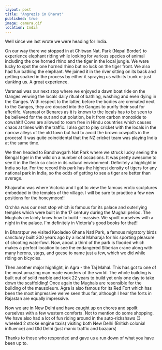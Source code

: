 ```yaml
---
layout: post   
title: "Angrezis in Bharat"  
published: true
image: camera.gif
location: India
---
```


Well since we last wrote we were heading for India.

On our way there we stopped in at Chitwan Nat. Park
(Nepal Border) to experience elephant riding while
looking for various species of animal including the
one horned rhino and the tiger in the local jungle. We
were lucky to spot the one horned rhino but no luck on
the tiger front. We also had fun bathing the elephant.
We joined it in the river sitting on its back and
getting soaked in the process by either it spraying us
with its trunk or just dunking us. A great experience.

Varanasi was our next stop where we enjoyed a dawn
boat ride on the Ganges veiwing the locals daily
ritual of bathing, washing and even dying in the
Ganges. With respect to the latter, before the bodies
are cremated next to the Ganges, they are doused into
the Ganges to purify their soul for afterlife.
Varanasi or Benares as it is known to the locals has
to be seen to be believed for the out and out
polution, be it from carbon monoxide to cowshit!! Cows
are allowed to roam free in Hindu countries which
causes chaos at times with the traffic. I also got to
play cricket with the locals in the narrow alleys of
the old town but had to avoid the brown cowpatts in
the process! It was quite coincidental that the NZ
cricket team was playing India at the same time.

We then headed to Bandhavgarh Nat Park where we struck
lucky seeing the Bengal tiger in the wild on a number
of occasions. It was pretty awesome to see it in the
flesh so close in its natural environment. Definitely
a highlight in India so far. For the record this park
has the highest density of tigers for any national
park in India, so the odds of getting to see a tiger
are better than average.

Khajuraho was where Victoria and I got to view the
famous erotic sculptures embedded in the temples of
the village. I will be sure to practice a few new
positions for the honeymoon!!

Orchha was our next stop which is famous for its
palace and outerlying temples which were built in the
17 century during the Mughal period. The Mughals
certainly know how to build - massive. We spoilt
ourselves with a night in the palace. I'm definitely
in Victoria's good books for that!!

In Bharatpur we visited Keoladeo Ghana Natl Park, a
famous migratory birds sanctuary built 300 years ago
by a local Maharaja for his sporting pleasure of
shooting waterfowl. Now, about a third of the park is
flooded which makes a perfect location to see the
endangered Siberian crane along with many herons,
stags, and geese to name just a few, which we did
while riding on bicycles.

Then another major highlight, in Agra - the Taj Mahal.
This has got to one of the most amazing man made
wonders of the world. The whole building is built out
of solid marble and took 22 years to build yet only
one day to take down the scaffolding! Once again the
Mughals are resonsible for the building of the
mausoleum. Agra is also famous for its Red Fort which
has been the most impressive we've seen thus far,
although I hear the forts in Rajastan are equally
impressive.

Now we are in New Delhi and have caught up on chores
and spoilt ourselves with a few western comforts. Not
to mention do some shopping. We have also had a lot of
fun riding around in the auto-rickshaws (3 wheeled 2
stroke engine taxis) visiting both New Delhi (British
colonial influence) and Old Delhi (just manic traffic
and bazaars)

Thanks to those who responded and gave us a run down
of what you have been up to.




